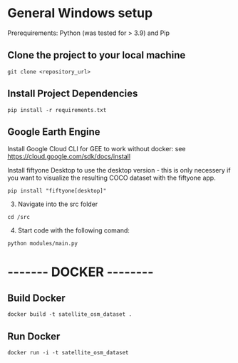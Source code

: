# General Windows setup
Prerequirements: Python (was tested for > 3.9) and Pip
## Clone the project to your local machine
```
git clone <repository_url>
```
## Install Project Dependencies 
```
pip install -r requirements.txt
```
## Google Earth Engine

Install Google Cloud CLI for GEE to work without docker:
see https://cloud.google.com/sdk/docs/install

Install fiftyone Desktop to use the desktop version - this is only necessery if you want to visualize the resulting COCO dataset with the fiftyone app. 
```
pip install "fiftyone[desktop]"
```

3. Navigate into the src folder 
```
cd /src
```
4. Start code with the following comand: 
```
python modules/main.py
``` 

# ------- DOCKER --------
## Build Docker 
```
docker build -t satellite_osm_dataset .
```

## Run Docker 
```
docker run -i -t satellite_osm_dataset
```
